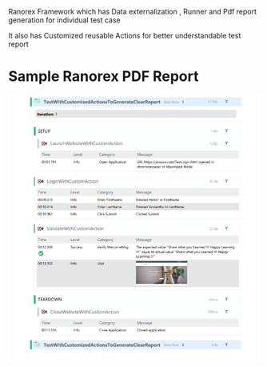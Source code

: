 Ranorex Framework which has Data externalization , Runner and Pdf report generation for individual test case

It also has Customized reusable Actions for better understandable test report 

# Sample Ranorex PDF Report
<img src="https://github.com/ayosuva/RanorexFrameworkCustomized/blob/main/YosuvaCom/CustomReport/samplereport.png">
